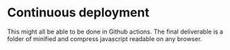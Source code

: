 # Continuous deployment
This might all be able to be done in Github actions. The final deliverable is a folder of minified and compress javascript readable on any browser.
